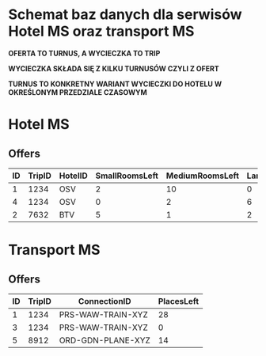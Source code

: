 # Schemat baz danych dla serwisów Hotel MS oraz transport MS

**OFERTA TO TURNUS, A WYCIECZKA TO TRIP**

**WYCIECZKA SKŁADA SIĘ Z KILKU TURNUSÓW CZYLI Z OFERT**

**TURNUS TO KONKRETNY WARIANT WYCIECZKI DO HOTELU W OKREŚLONYM PRZEDZIALE CZASOWYM**

# Hotel MS

## Offers

| ID | TripID | HotelID | SmallRoomsLeft | MediumRoomsLeft | LargeRoomsLeft | ApartmentRoomsLeft | StudioRoomsLeft |
|----|--------|---------|----------------|-----------------|----------------|--------------------|-----------------|
| 1  | 1234   | OSV     | 2              | 10              | 0              | 15                 | 1               |
| 4  | 1234   | OSV     | 0              | 2               | 6              | 3                  | 0               |
| 2  | 7632   | BTV     | 5              | 1               | 2              | 0                  | 2               |

# Transport MS

## Offers

| ID | TripID | ConnectionID      | PlacesLeft |
|----|--------|-------------------|------------|
| 1  | 1234   | PRS-WAW-TRAIN-XYZ | 28         |
| 3  | 1234   | PRS-WAW-TRAIN-XYZ | 0          |
| 5  | 8912   | ORD-GDN-PLANE-XYZ | 14         |
